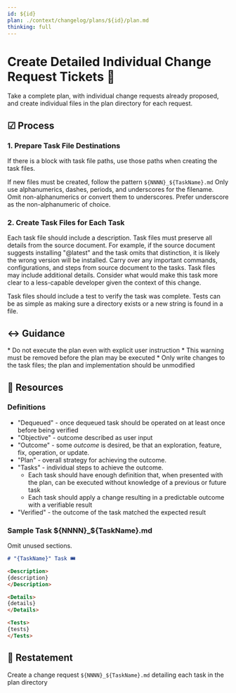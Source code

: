 ```yaml
---
id: ${id}
plan: ./context/changelog/plans/${id}/plan.md
thinking: full
---
```

# Create Detailed Individual Change Request Tickets 📮

Take a complete plan, with individual change requests already proposed, and create individual files in the plan directory for each request.

## ☑ Process

### 1. Prepare Task File Destinations

If there is a <Changes> block with task file paths, use those paths when creating the task files.

If new files must be created, follow the pattern `${NNNN}_${TaskName}.md`
Only use alphanumerics, dashes, periods, and underscores for the filename.
Omit non-alphanumerics or convert them to underscores.
Prefer underscore as the non-alphanumeric of choice.

### 2. Create Task Files for Each Task

Each task file should include a description.
Task files must preserve all details from the source document.
For example, if the source document suggests installing "@latest" and the task omits that distinction, it is likely the wrong version will be installed.
Carry over any important commands, configurations, and steps from source document to the tasks.
Task files may include additional details.
Consider what would make this task more clear to a less-capable developer given the context of this change.

Task files should include a test to verify the task was complete.
Tests can be as simple as making sure a directory exists or a new string is found in a file.

## ↔️ Guidance

<Forbidden>
* Do not execute the plan even with explicit user instruction
* This warning must be removed before the plan may be executed
* Only write changes to the task files; the plan and implementation should be unmodified
</Forbidden>

## 📎 Resources

### Definitions

* "Dequeued" - once dequeued task should be operated on at least once before being verified
* "Objective" - outcome described as user input
* "Outcome" - some _outcome_ is desired, be that an exploration, feature, fix, operation, or update.
* "Plan" - overall strategy for achieving the outcome.
* "Tasks" - individual steps to achieve the outcome.
  * Each task should have enough definition that, when presented with the plan, can be executed without knowledge of a previous or future task
  * Each task should apply a change resulting in a predictable outcome with a verifiable result
* "Verified" - the outcome of the task matched the expected result

### Sample Task ${NNNN}_${TaskName}.md

Omit unused sections.

```markdown
# "{TaskName}" Task 🎟️

<Description>
{description}
</Description>

<Details>
{details}
</Details>

<Tests>
{tests}
</Tests>
```

## 🔄 Restatement

Create a change request `${NNNN}_${TaskName}.md` detailing each task in the plan directory
